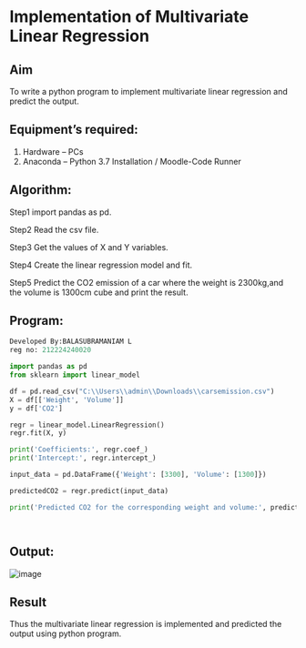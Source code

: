 # Implementation of Multivariate Linear Regression
## Aim
To write a python program to implement multivariate linear regression and predict the output.
## Equipment’s required:
1.	Hardware – PCs
2.	Anaconda – Python 3.7 Installation / Moodle-Code Runner
## Algorithm:
Step1
import pandas as pd.

Step2
Read the csv file.

Step3
Get the values of X and Y variables.

Step4
Create the linear regression model and fit.

Step5
Predict the CO2 emission of a car where the weight is 2300kg,and the volume is 1300cm cube and print the result.
## Program:
``` python
Developed By:BALASUBRAMANIAM L
reg no: 212224240020

import pandas as pd
from sklearn import linear_model

df = pd.read_csv("C:\\Users\\admin\\Downloads\\carsemission.csv")
X = df[['Weight', 'Volume']]
y = df['CO2']

regr = linear_model.LinearRegression()
regr.fit(X, y)

print('Coefficients:', regr.coef_)
print('Intercept:', regr.intercept_)

input_data = pd.DataFrame({'Weight': [3300], 'Volume': [1300]})

predictedCO2 = regr.predict(input_data)

print('Predicted CO2 for the corresponding weight and volume:', predictedCO2)




```
## Output:

![image](https://github.com/user-attachments/assets/2eadaa99-6776-4de9-b3d3-483bf0b55a26)


## Result
Thus the multivariate linear regression is implemented and predicted the output using python program.

